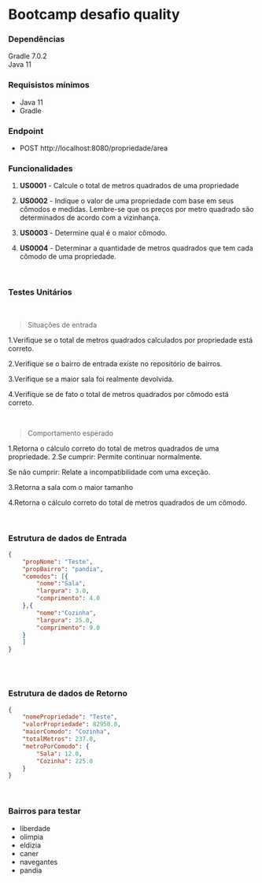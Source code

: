 # Bootcamp desafio quality

### Dependências

Gradle 7.0.2 </br>
Java 11 </br>

### Requisistos mínimos
- Java 11
- Gradle


### Endpoint

- POST http://localhost:8080/propriedade/area


### Funcionalidades 

1. **US0001** - Calcule o total de metros quadrados de uma propriedade

  
2. **US0002** -  Indique o valor de uma propriedade com base em seus cômodos e medidas. Lembre-se que os preços por metro quadrado são determinados de acordo com a vizinhança.


3. **US0003** - Determine qual é o maior cômodo.
  
  
4. **US0004** - Determinar a quantidade de metros quadrados que tem cada cômodo de uma propriedade.


</br>


### Testes Unitários
</br>


> Situações de entrada

1.Verifique se o total de metros quadrados calculados por propriedade está correto.

2.Verifique se o bairro de entrada existe no repositório de bairros.

3.Verifique se a maior sala foi realmente devolvida.

4.Verifique se de fato o total de metros quadrados por cômodo está correto.

</br>


> Comportamento esperado

1.Retorna o cálculo correto do total de metros quadrados de uma propriedade.
2.Se cumprir:
Permite continuar normalmente.

Se não cumprir:
Relate a incompatibilidade com uma exceção.

3.Retorna a sala com o maior tamanho

4.Retorna o cálculo correto do total de metros quadrados de um cômodo.


</br>

### **Estrutura de dados de Entrada** 
```json
{
    "propNome": "Teste",
    "propBairro": "pandia",
    "comodos": [{
        "nome":"Sala",
        "largura": 3.0,
        "comprimento": 4.0
    },{
        "nome":"Cozinha",
        "largura": 25.0,
        "comprimento": 9.0
    }
    ]
}
```

</br>
</br>

### **Estrutura de dados de Retorno** 

```json
{
    "nomePropriedade": "Teste",
    "valorPropriedade": 82950.0,
    "maiorComodo": "Cozinha",
    "totalMetros": 237.0,
    "metroPorComodo": {
        "Sala": 12.0,
        "Cozinha": 225.0
    }
}
```
</br>


### **Bairros para testar** 

- liberdade
- olimpia
- eldizia
- caner
- navegantes
- pandia
